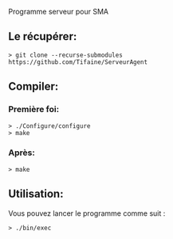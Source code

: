 Programme serveur pour SMA

## Le récupérer:
```Shell
> git clone --recurse-submodules https://github.com/Tifaine/ServeurAgent
```

## Compiler:
### Première foi:
```Shell
> ./Configure/configure
> make
```

### Après:
```Sehll
> make
```

## Utilisation:
Vous pouvez lancer le programme comme suit :
```Shell
> ./bin/exec
```